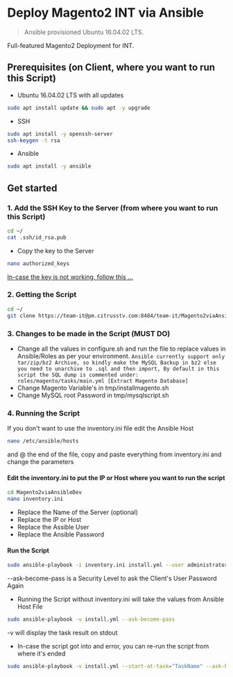 # Deploy Magento2 INT via Ansible

> Ansible provisioned Ubuntu 16.04.02 LTS.

Full-featured Magento2 Deployment for INT.

## Prerequisites (on Client, where you want to run this Script)

- Ubuntu 16.04.02 LTS with all updates

```bash
sudo apt install update && sudo apt -y upgrade
```
- SSH

```bash
sudo apt install -y openssh-server
ssh-keygen -t rsa
```
- Ansible

```bash
sudo apt install -y ansible
```

## Get started

### 1. Add the SSH Key to the Server (from where you want to run this Script)

```bash
cd ~/
cat .ssh/id_rsa.pub
```
- Copy the key to the Server

```bash
nano authorized_keys
```

[In-case the key is not working, follow this ...](https://wiki.qnap.com/wiki/SSH:_How_To_Set_Up_Authorized_Keys)

### 2. Getting the Script
```bash
cd ~/
git clone https://team-it@pm.citrusstv.com:8484/team-it/Magento2viaAnsibleDev.git
```

### 3. Changes to be made in the Script (MUST DO)
- Change all the values in configure.sh and run the file to replace values in Ansible/Roles as per your environment.
`Ansible currently support only tar/zip/bz2 Archive, so kindly make the MySQL Backup in bz2 else you need to unarchive to .sql and then import, By default in this script the SQL dump is commented under: roles/magento/tasks/main.yml [Extract Magento Database]`
- Change Magento Variable's in tmp/installmagento.sh
- Change MySQL root Password in tmp/mysqlscript.sh

### 4. Running the Script
If you don't want to use the inventory.ini file edit the Ansible Host
```bash
nano /etc/ansible/hosts
```
and @ the end of the file, copy and paste everything from inventory.ini and change the parameters

#### Edit the inventory.ini to put the IP or Host where you want to run the script
```bash
cd Magento2viaAnsibleDev
nano inventory.ini
```
- Replace the Name of the Server (optional)
- Replace the IP or Host
- Replace the Assible User
- Replace the Ansible Password

#### Run the Script
```bash
sudo ansible-playbook -i inventory.ini install.yml --user administrator --ask-become-pass
```
--ask-become-pass is a Security Level to ask the Client's User Password Again

- Running the Script without inventory.ini will take the values from Ansible Host File

```bash
sudo ansible-playbook -v install.yml --ask-become-pass
```
-v will display the task result on stdout

- In-case the script got into and error, you can re-run the script from where it's ended

```bash
sudo ansible-playbook -v install.yml --start-at-task="TaskName" --ask-become-pass
```
